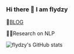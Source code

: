 ### Hi there 👋 I am flydzy
📘[BLOG](https://loli.flyduan.xyz)

🧑‍🎓Research on NLP

![flydzy's GitHub stats](https://github-readme-stats.vercel.app/api?username=flydzy&show_icons=true&theme=radical)

